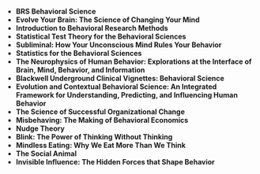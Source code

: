 
<ul>
 <li><b><a target="_blank" href="https://github.com/manjunath5496/Behavioral-Science-Books/blob/master/bs(1).pdf" style="text-decoration:none;">BRS Behavioral Science</a></b></li>
  
<li><b><a target="_blank" href="https://github.com/manjunath5496/Behavioral-Science-Books/blob/master/bs(2).pdf" style="text-decoration:none;">Evolve Your Brain: The Science of Changing Your Mind</a></b></li>  
  
<li><b><a target="_blank" href="https://github.com/manjunath5496/Behavioral-Science-Books/blob/master/bs(3).pdf" style="text-decoration:none;">Introduction to Behavioral Research Methods</a></b></li>
                               
 <li><b><a target="_blank" href="https://github.com/manjunath5496/Behavioral-Science-Books/blob/master/bs(4).pdf" style="text-decoration:none;">Statistical Test Theory for the Behavioral Sciences</a></b></li>                              
<li><b><a target="_blank" href="https://github.com/manjunath5496/Behavioral-Science-Books/blob/master/bs(5).pdf" style="text-decoration:none;"> Subliminal: How Your Unconscious Mind Rules Your Behavior </a></b></li>
 <li><b><a target="_blank" href="https://github.com/manjunath5496/Behavioral-Science-Books/blob/master/bs(6).pdf" style="text-decoration:none;">Statistics for the Behavioral Sciences </a></b></li>
                <li><b><a target="_blank" href="https://github.com/manjunath5496/Behavioral-Science-Books/blob/master/bs(7).pdf" style="text-decoration:none;">The Neurophysics of Human Behavior: Explorations at the Interface of Brain, Mind, Behavior, and Information  </a></b></li>                                
         <li><b><a target="_blank" href="https://github.com/manjunath5496/Behavioral-Science-Books/blob/master/bs(8).pdf" style="text-decoration:none;">Blackwell Underground Clinical Vignettes: Behavioral Science</a></b></li>                                 

<li><b><a target="_blank" href="https://github.com/manjunath5496/Behavioral-Science-Books/blob/master/bs(9).pdf" style="text-decoration:none;">Evolution and Contextual Behavioral Science: An Integrated Framework for Understanding, Predicting, and Influencing Human Behavior</a></b></li>

  <li><b><a target="_blank" href="https://github.com/manjunath5496/Behavioral-Science-Books/blob/master/bs(10).pdf" style="text-decoration:none;">The Science of Successful Organizational Change</a></b></li> 

<li><b><a target="_blank" href="https://github.com/manjunath5496/Behavioral-Science-Books/blob/master/bs(11).pdf" style="text-decoration:none;">Misbehaving: The Making of Behavioral Economics</a></b></li>                          

<li><b><a target="_blank" href="https://github.com/manjunath5496/Behavioral-Science-Books/blob/master/bs(12).pdf" style="text-decoration:none;">Nudge Theory</a></b></li>                                 

<li><b><a target="_blank" href="https://github.com/manjunath5496/Behavioral-Science-Books/blob/master/bs(13).pdf" style="text-decoration:none;">Blink: The Power of Thinking Without Thinking</a></b></li>

  <li><b><a target="_blank" href="https://github.com/manjunath5496/Behavioral-Science-Books/blob/master/bs(14).pdf" style="text-decoration:none;">Mindless Eating: Why We Eat More Than We Think</a></b></li> 

<li><b><a target="_blank" href="https://github.com/manjunath5496/Behavioral-Science-Books/blob/master/bs(15).pdf" style="text-decoration:none;">The Social Animal</a></b></li>    

<li><b><a target="_blank" href="https://github.com/manjunath5496/Behavioral-Science-Books/blob/master/bs(16).pdf" style="text-decoration:none;">Invisible Influence: The Hidden Forces that Shape Behavior</a></b></li>  

</ul>
